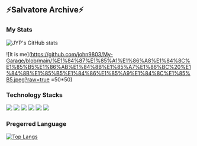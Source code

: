 ##  ⚡Salvatore Archive⚡

<!--
**john9803/john9803** is a ✨ _special_ ✨ repository because its `README.md` (this file) appears on your GitHub profile.

Here are some ideas to get you started:

- 🔭 I’m currently working on ...
- 🌱 I’m currently learning ...
- 👯 I’m looking to collaborate on ...
- 🤔 I’m looking for help with ...
- 💬 Ask me about ...
- 📫 How to reach me: ...
- 😄 Pronouns: ...
- ⚡ Fun fact: ...
-->
### My Stats

![JYP's GitHub stats](https://github-readme-stats.vercel.app/api?username=john9803&show_icons=true&theme=radical)

![It is me](https://github.com/john9803/My-Garage/blob/main/%E1%84%87%E1%85%A1%E1%86%A8%E1%84%8C%E1%85%B5%E1%86%AB%E1%84%8B%E1%85%A7%E1%86%BC%20%E1%84%8B%E1%85%B5%E1%84%86%E1%85%A9%E1%84%8C%E1%85%B5.jpeg?raw=true =50*50)


### Technology Stacks

<img src="https://img.shields.io/badge/Python-3776AB?style=round-square&logo=Python&logoColor=white"/>
<img src="https://img.shields.io/badge/Django-092E20?style=round-square&logo=Django&logoColor=white"/>
<img src="https://img.shields.io/badge/Keras-D00000?style=round-square&logo=Keras&logoColor=white"/>        
<img src="https://img.shields.io/badge/C-A8B9CC?style=round-square&logo=C&logoColor=white"/>
<img src="https://img.shields.io/badge/C++-00599C?style=round-square&logo=C++&logoColor=white"/>      
<img src="https://img.shields.io/badge/Java-007396?style=round-square&logo=Java&logoColor=white"/>      

### Pregerred Language
[![Top Langs](https://github-readme-stats.vercel.app/api/top-langs/?username=john9803)](https://github.com/john9803/github-readme-stats)
